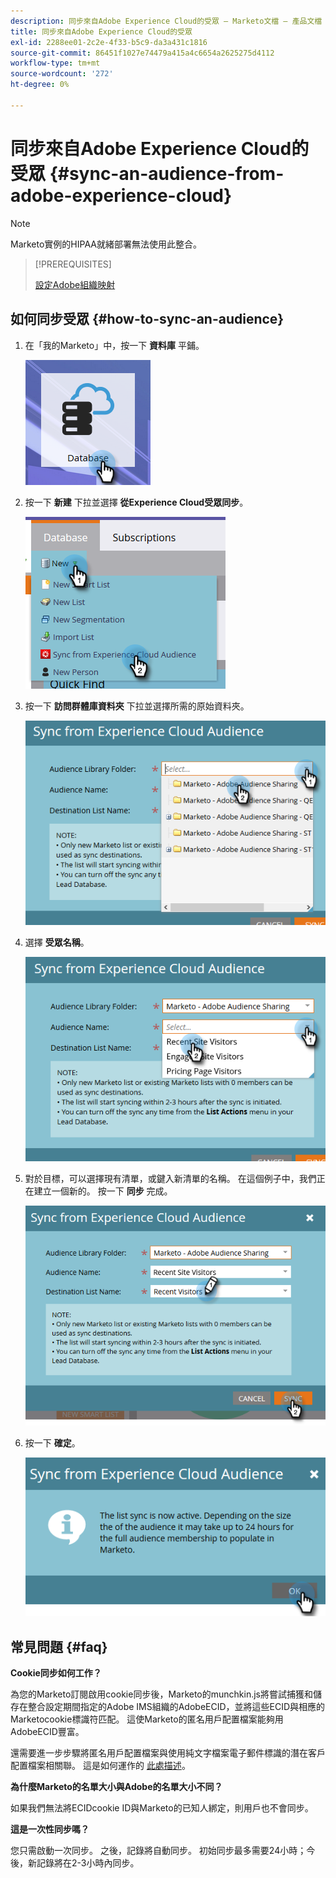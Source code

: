 ```yaml
---
description: 同步來自Adobe Experience Cloud的受眾 — Marketo文檔 — 產品文檔
title: 同步來自Adobe Experience Cloud的受眾
exl-id: 2288ee01-2c2e-4f33-b5c9-da3a431c1816
source-git-commit: 86451f1027e74479a415a4c6654a2625275d4112
workflow-type: tm+mt
source-wordcount: '272'
ht-degree: 0%

---
```


# 同步來自Adobe Experience Cloud的受眾 {#sync-an-audience-from-adobe-experience-cloud}

>[!NOTE]
>
>Marketo實例的HIPAA就緒部署無法使用此整合。

>[!PREREQUISITES]
>
>[設定Adobe組織映射](/help/marketo/product-docs/core-marketo-concepts/miscellaneous/set-up-adobe-organization-mapping.md)

## 如何同步受眾 {#how-to-sync-an-audience}

1. 在「我的Marketo」中，按一下 **資料庫** 平鋪。

   ![](assets/sync-an-audience-from-adobe-experience-cloud-1.png)

1. 按一下 **新建** 下拉並選擇 **從Experience Cloud受眾同步**。

   ![](assets/sync-an-audience-from-adobe-experience-cloud-2.png)

1. 按一下 **訪問群體庫資料夾** 下拉並選擇所需的原始資料夾。

   ![](assets/sync-an-audience-from-adobe-experience-cloud-3.png)

1. 選擇 **受眾名稱**。

   ![](assets/sync-an-audience-from-adobe-experience-cloud-4.png)

1. 對於目標，可以選擇現有清單，或鍵入新清單的名稱。 在這個例子中，我們正在建立一個新的。 按一下 **同步** 完成。

   ![](assets/sync-an-audience-from-adobe-experience-cloud-5.png)

1. 按一下 **確定**。

   ![](assets/sync-an-audience-from-adobe-experience-cloud-6.png)

## 常見問題 {#faq}

**Cookie同步如何工作？**

為您的Marketo訂閱啟用cookie同步後，Marketo的munchkin.js將嘗試捕獲和儲存在整合設定期間指定的Adobe IMS組織的AdobeECID，並將這些ECID與相應的Marketocookie標識符匹配。 這使Marketo的匿名用戶配置檔案能夠用AdobeECID豐富。

還需要進一步步驟將匿名用戶配置檔案與使用純文字檔案電子郵件標識的潛在客戶配置檔案相關聯。 這是如何運作的 [此處描述](/help/marketo/product-docs/reporting/basic-reporting/report-activity/tracking-anonymous-activity-and-people.md)。

**為什麼Marketo的名單大小與Adobe的名單大小不同？**

如果我們無法將ECIDcookie ID與Marketo的已知人綁定，則用戶也不會同步。

**這是一次性同步嗎？**

您只需啟動一次同步。 之後，記錄將自動同步。 初始同步最多需要24小時；今後，新記錄將在2-3小時內同步。
